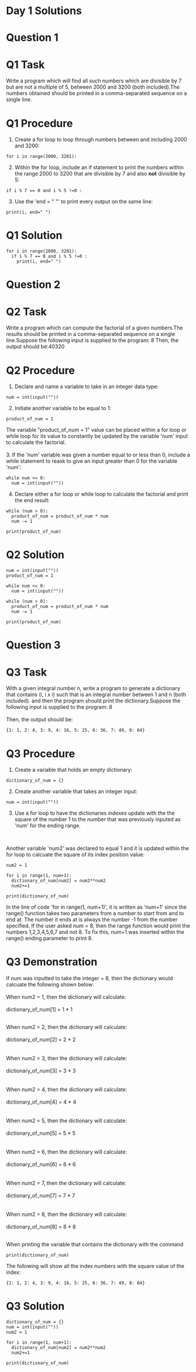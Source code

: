 # Day 1 Solutions

# Question 1

# Q1 Task
Write a program which will find all such numbers which are divisible by 7 but are not a multiple of 5, between 2000 and 3200 (both included).The numbers obtained should be printed in a comma-separated sequence on a single line. <br>

# Q1 Procedure
1. Create a for loop to loop through numbers between and including 2000 and 3200:
```
for i in range(2000, 3201):
```

2. Within the for loop, include an if statement to print the numbers within the range 2000 to 3200 that are divisible by 7 and also **not** divisible by 5:
```
if i % 7 == 0 and i % 5 !=0 :
```

3. Use the 'end = " "' to print every output on the same line:
```
print(i, end=" ")
```

# Q1 Solution
```
for i in range(2000, 3201):
  if i % 7 == 0 and i % 5 !=0 :
    print(i, end=" ")
``` 
   
# Question 2

# Q2 Task
Write a program which can compute the factorial of a given numbers.The results should be printed in a comma-separated sequence on a single line.Suppose the following input is supplied to the program: 8 Then, the output should be:40320 <br>

# Q2 Procedure
1. Declare and name a variable to take in an integer data type:
```
num = int(input(""))
```
2. Initiate another variable to be equal to 1:
```
product_of_num = 1
```
The variable "product_of_num = 1" value can be placed within a for loop or while loop for its value to constantly be updated by the variable 'num' input to calculate the factorial. <br>
<br>
3. If the 'num' variable was given a number equal to or less than 0, include a while statement to reask to give an input greater than 0 for the variable 'num': 
```
while num <= 0:
  num = int(input(""))
```
4.  Declare either a for loop or while loop to calculate the factorial and print the end result:
```
while (num > 0): 
  product_of_num = product_of_num * num 
  num -= 1 

print(product_of_num)
```

# Q2 Solution
```
num = int(input(""))
product_of_num = 1

while num <= 0:
  num = int(input(""))

while (num > 0): 
  product_of_num = product_of_num * num 
  num -= 1 

print(product_of_num)
```

# Question 3

# Q3 Task
With a given integral number n, write a program to generate a dictionary that contains (i, i x i) such that is an integral number between 1 and n (both included). and then the program should print the dictionary.Suppose the following input is supplied to the program: 8 <br>
<br>
Then, the output should be:
```
{1: 1, 2: 4, 3: 9, 4: 16, 5: 25, 6: 36, 7: 49, 8: 64}
```

# Q3 Procedure
1. Create a variable that holds an empty dictionary:
```
dictionary_of_num = {} 
```
2. Create another variable that takes an integer input:
```
num = int(input("")) 
```
3. Use a for loop to have the dictionaries indexes update with the the square of the number 1 to the number that was previously inputed as 'num' for the ending range. <br>
<br>  

Another variable 'num2' was declared to equal 1 and it is updated within the for loop to calcuate the square of its index position value:
```
num2 = 1

for i in range(1, num+1): 
  dictionary_of_num[num2] = num2**num2 
  num2+=1 

print(dictionary_of_num) 
```

In the line of code 'for in range(1, num+1)', it is written as 'num+1' since the range() function takes two parameters from a number to start from and to end at. The number it ends at is always the number -1 from the number specified. If the user asked num = 8, then the range function would print the numbers 1,2,3,4,5,6,7 and not 8. To fix this, num+1 was inserted within the range() ending parameter to print 8.  

# Q3 Demonstration
If num was inputted to take the integer = 8, then the dictionary would calcuate the following shown below: <br>
<br>
When num2 = 1, then the dictionary will calculate: <br>
<br>
dictionary_of_num[1] = 1 * 1 <br>

<br>
When num2 = 2, then the dictionary will calculate: <br>
<br>
dictionary_of_num[2] = 2 * 2 <br>
<br>

<br>
When num2 = 3, then the dictionary will calculate: <br>
<br>
dictionary_of_num[3] = 3 * 3 <br>
<br>

<br>
When num2 = 4, then the dictionary will calculate: <br>
<br>
dictionary_of_num[4] = 4 * 4 <br>
<br>

<br>
When num2 = 5, then the dictionary will calculate: <br>
<br>
dictionary_of_num[5] = 5 * 5 <br>
<br>

<br>
When num2 = 6, then the dictionary will calculate: <br>
<br>
dictionary_of_num[6] = 6 * 6 <br>
<br>

<br>
When num2 = 7, then the dictionary will calculate: <br>
<br>
dictionary_of_num[7] = 7 * 7 <br>
<br>

<br>
When num2 = 8, then the dictionary will calculate: <br>
<br>
dictionary_of_num[8] = 8 * 8 <br>
<br>

When printing the variable that contains the dictionary with the command
```
print(dictionary_of_num)
```
The following will show all the index numbers with the square value of the index:
```
{1: 1, 2: 4, 3: 9, 4: 16, 5: 25, 6: 36, 7: 49, 8: 64}
```

# Q3 Solution
```
dictionary_of_num = {} 
num = int(input("")) 
num2 = 1

for i in range(1, num+1): 
  dictionary_of_num[num2] = num2**num2 
  num2+=1 

print(dictionary_of_num) 
```
